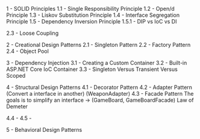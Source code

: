 1 - SOLID Principles
1.1 - Single Responsibility Principle
1.2 - Open/d Principle
1.3 - Liskov Substitution Principle
1.4 - Interface Segregation Principle
1.5 - Dependency Inversion Principle
1.5.1 - DIP vs IoC vs DI

2.3 - Loose Coupling

2 - Creational Design Patterns
2.1 - Singleton Pattern
2.2 - Factory Pattern
2.4 - Object Pool

3 - Dependency Injection
3.1 - Creating a Custom Container
3.2 - Built-in ASP.NET Core IoC Container
3.3 - Singleton Versus Transient Versus Scoped

4 - Structural Design Patterns
4.1 - Decorator Pattern
4.2 - Adapter Pattern (Convert a interface in another) (WeaponAdapter)
4.3 - Facade Pattern
The goals is to simplify an interface -> (GameBoard, GameBoardFacade)
Law of Demeter

4.4 -
4.5 -

5 - Behavioral Design Patterns
